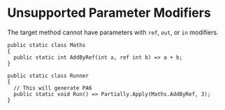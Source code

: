 # Unsupported Parameter Modifiers
The target method cannot have parameters with `ref`, `out`, or `in` modifiers.
```
public static class Maths
{
  public static int AddByRef(int a, ref int b) => a + b;
}

public static class Runner
{
  // This will generate PA6
  public static void Run() => Partially.Apply(Maths.AddByRef, 3);
}
```